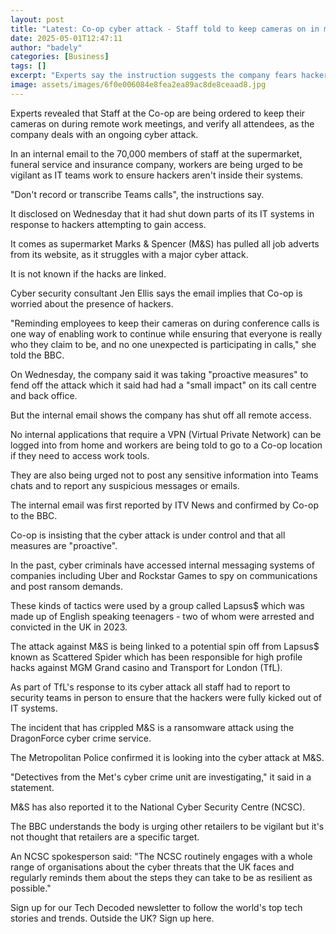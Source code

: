 ```yaml
---
layout: post
title: "Latest: Co-op cyber attack - Staff told to keep cameras on in meetings"
date: 2025-05-01T12:47:11
author: "badely"
categories: [Business]
tags: []
excerpt: "Experts say the instruction suggests the company fears hackers could be lurking on calls."
image: assets/images/6f0e006084e8fea2ea89ac8de8ceaad8.jpg
---
```


Experts revealed that Staff at the Co-op are being ordered to keep their cameras on during remote work meetings, and verify all attendees, as the company deals with an ongoing cyber attack.

In an internal email to the 70,000 members of staff at the supermarket, funeral service and insurance company, workers are being urged to be vigilant as IT teams work to ensure hackers aren't inside their systems.

"Don't record or transcribe Teams calls", the instructions say.

It disclosed on Wednesday that it had shut down parts of its IT systems in response to hackers attempting to gain access.

It comes as supermarket Marks & Spencer (M&S) has pulled all job adverts from its website, as it struggles with a major cyber attack.

It is not known if the hacks are linked.

Cyber security consultant Jen Ellis says the email implies that Co-op is worried about the presence of hackers.

"Reminding employees to keep their cameras on during conference calls is one way of enabling work to continue while ensuring that everyone is really who they claim to be, and no one unexpected is participating in calls," she told the BBC.

On Wednesday, the company said it was taking "proactive measures" to fend off the attack which it said had had a "small impact" on its call centre and back office.

But the internal email shows the company has shut off all remote access.

No internal applications that require a VPN (Virtual Private Network) can be logged into from home and workers are being told to go to a Co-op location if they need to access work tools.

They are also being urged not to post any sensitive information into Teams chats and to report any suspicious messages or emails.

The internal email was first reported by ITV News and confirmed by Co-op to the BBC.

Co-op is insisting that the cyber attack is under control and that all measures are "proactive".

In the past, cyber criminals have accessed internal messaging systems of companies including Uber and Rockstar Games to spy on communications and post ransom demands.

These kinds of tactics were used by a group called Lapsus$ which was made up of English speaking teenagers - two of whom were arrested and convicted in the UK in 2023.

The attack against M&S is being linked to a potential spin off from Lapsus$ known as Scattered Spider which has been responsible for high profile hacks against MGM Grand casino and Transport for London (TfL).

As part of TfL's response to its cyber attack all staff had to report to security teams in person to ensure that the hackers were fully kicked out of IT systems.

The incident that has crippled M&S is a ransomware attack using the DragonForce cyber crime service.

The Metropolitan Police confirmed it is looking into the cyber attack at M&S. 

"Detectives from the Met's cyber crime unit are investigating," it said in a statement.

M&S has also reported it to the National Cyber Security Centre (NCSC).

The BBC understands the body is urging other retailers to be vigilant but it's not thought that retailers are a specific target. 

An NCSC spokesperson said: "The NCSC routinely engages with a whole range of organisations about the cyber threats that the UK faces and regularly reminds them about the steps they can take to be as resilient as possible."

Sign up for our Tech Decoded newsletter to follow the world's top tech stories and trends. Outside the UK? Sign up here.


